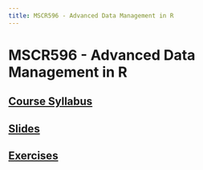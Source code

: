 ```yaml
---
title: MSCR596 - Advanced Data Management in R
---
```


# MSCR596 - Advanced Data Management in R

## [Course Syllabus](syllabus.html)

## [Slides](https://cdn.rawgit.com/advdatamgmt/slides/97624f37a5d3e82eaa7172a3851dfd22873949ea/index.html)

## [Exercises](https://cdn.rawgit.com/advdatamgmt/exercises/155ff7c700ee84b0e6e3b01317e726134c8b2d66/html/index.html)
